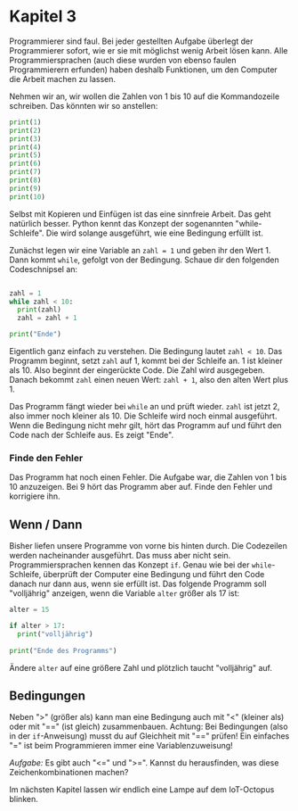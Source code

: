 # Kapitel 3

Programmierer sind faul. Bei jeder gestellten Aufgabe überlegt der Programmierer sofort, wie er sie mit möglichst wenig Arbeit lösen kann. Alle Programmiersprachen (auch diese wurden von ebenso faulen Programmierern erfunden) haben deshalb Funktionen, um den Computer die Arbeit machen zu lassen.

Nehmen wir an, wir wollen die Zahlen von 1 bis 10 auf die Kommandozeile schreiben. Das könnten wir so anstellen:

```python
print(1)
print(2)
print(3)
print(4)
print(5)
print(6)
print(7)
print(8)
print(9)
print(10)
```

Selbst mit Kopieren und Einfügen ist das eine sinnfreie Arbeit. Das geht natürlich besser. Python kennt das Konzept der sogenannten "while-Schleife". Die wird solange ausgeführt, wie eine Bedingung erfüllt ist.

Zunächst legen wir eine Variable an `zahl = 1` und geben ihr den Wert 1. Dann kommt `while`, gefolgt von der Bedingung. Schaue dir den folgenden Codeschnipsel an:

``` python

zahl = 1
while zahl < 10:
  print(zahl)
  zahl = zahl + 1

print("Ende")
```

Eigentlich ganz einfach zu verstehen. Die Bedingung lautet `zahl < 10`. Das Programm beginnt, setzt `zahl` auf 1, kommt bei der Schleife an. 1 ist kleiner als 10. Also beginnt der eingerückte Code. Die Zahl wird ausgegeben. Danach bekommt `zahl` einen neuen Wert: `zahl + 1`, also den alten Wert plus 1.

Das Programm fängt wieder bei `while` an und prüft wieder. `zahl` ist jetzt 2, also immer noch kleiner als 10. Die Schleife wird noch einmal ausgeführt. Wenn die Bedingung nicht mehr gilt, hört das Programm auf und führt den Code nach der Schleife aus. Es zeigt "Ende".

### Finde den Fehler

Das Programm hat noch einen Fehler. Die Aufgabe war, die Zahlen von 1 bis 10 anzuzeigen. Bei 9 hört das Programm aber auf. Finde den Fehler und korrigiere ihn.

## Wenn / Dann

Bisher liefen unsere Programme von vorne bis hinten durch. Die Codezeilen werden nacheinander ausgeführt. Das muss aber nicht sein. Programmiersprachen kennen das Konzept `if`. Genau wie bei der `while`-Schleife, überprüft der Computer eine Bedingung und führt den Code danach nur dann aus, wenn sie erfüllt ist. Das folgende Programm soll "volljährig" anzeigen, wenn die Variable `alter` größer als 17 ist:

```python
alter = 15

if alter > 17:
  print("volljährig")
  
print("Ende des Programms")  
```

Ändere `alter` auf eine größere Zahl und plötzlich taucht "volljährig" auf.

## Bedingungen

Neben ">" (größer als) kann man eine Bedingung auch mit "<" (kleiner als) oder mit "==" (ist gleich) zusammenbauen. Achtung: Bei Bedingungen (also in der `if`-Anweisung) musst du auf Gleichheit mit "==" prüfen! Ein einfaches "=" ist beim Programmieren immer eine Variablenzuweisung!

*Aufgabe:* Es gibt auch "<=" und ">=". Kannst du herausfinden, was diese Zeichenkombinationen machen?

Im nächsten Kapitel lassen wir endlich eine Lampe auf dem IoT-Octopus blinken.
